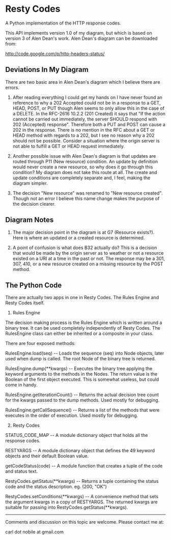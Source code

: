 Resty Codes
===========

A Python implementation of the HTTP response codes.

This API implements version 1.0 of my diagram, but which is based on version 3
of Alen Dean's work. Alen Dean's diagram can be downloaded from:

http://code.google.com/p/http-headers-status/


Deviations In My Diagram
------------------------

There are two basic area in Alen Dean's diagram which I believe there are
errors.

1. After reading everything I could get my hands on I have never found an
   reference to why a 202 Accepted could not be in a response to a GET, HEAD,
   POST, or PUT though Alen seems to only allow this in the case of a DELETE.
   In the RFC-2616 10.2.2 (201 Created) it says that "If the action cannot be 
   carried out immediately, the server SHOULD respond with 202 (Accepted) 
   response". Therefore both a PUT and POST can cause a 202 in the response. 
   There is no mention in the RFC about a GET or HEAD method with regards to 
   a 202, but I see no reason why a 202 should not be possible. Consider a 
   situation where the origin server is not able to fulfill a GET or HEAD 
   request immediately.

2. Another possible issue with Alen Dean's diagram is that updates are routed
   through P11 (New resource) condition. An update by definition would never
   create a new resource, so why does it go through this condition? My diagram
   does not take this route at all. The create and update conditions are
   completely separate and, I feel, making the diagram simpler.

3. The decision "New resource" was renamed to "New resource created". Though
   not an error I believe this name change makes the purpose of the decision
   clearer.

Diagram Notes
-------------

1. The major decision point in the diagram is at G7 (Resource exists?). Here
   is where an updated or a created resource is determined.

2. A point of confusion is what does B32 actually do? This is a decision
   that would be made by the origin server as to weather or not a resource
   existed on a URI at a time in the past or not. The response may be a 301,
   307, 410, or a new resource created on a missing resource by the POST
   method.

The Python Code
---------------

There are actually two apps in one in Resty Codes. The Rules Engine and Resty
Codes itself.

1. Rules Engine

The decision making process is the Rules Engine which is written around a 
binary tree. It can be used completely independently of Resty Codes. The 
RulesEngine class can either be inherited or a composite in your class.

There are four exposed methods:

RulesEngine.load(seq) -- Loads the sequence (seq) into Node objects, later 
used when dump is called. The root Node of the binary tree is returned.

RulesEngine.dump(**kwargs) -- Executes the binary tree applying the keyword 
arguments to the methods in the Nodes. The return value is the Boolean of the 
first object executed. This is somewhat useless, but could come in handy.

RulesEngine.getIterationCount() -- Returns the actual decision tree count for 
the kwargs passed to the dump methods. Used mostly for debugging.

RulesEngine.getCallSequence() -- Returns a list of the methods that were 
executes in the order of execution. Used mostly for debugging.

2. Resty Codes

STATUS_CODE_MAP -- A module dictionary object that holds all the response codes.

RESTYARGS -- A module dictionary object that defines the 49 keyword objects and 
their default Boolean value.

getCodeStatus(code) -- A module function that creates a tuple of the code and 
status text.

RestyCodes.getStatus(**kwargs) -- Returns a tuple containing the status code and
the status description. eg. (200, "OK")

RestyCodes.setConditions(**kwargs) -- A convenience method that sets the 
argument kwargs in a copy of RESTYARGS. The returned kwargs are suitable for 
passing into RestyCodes.getStatus(**kwargs).

--------------------------------------------------------------------------------

Comments and discussion on this topic are welcome. Please contact me at:

carl dot nobile at gmail.com
